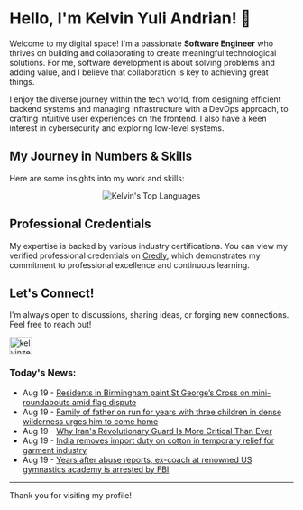 # Hello, I'm Kelvin Yuli Andrian! 👋

Welcome to my digital space! I'm a passionate **Software Engineer** who thrives on building and collaborating to create meaningful technological solutions. For me, software development is about solving problems and adding value, and I believe that collaboration is key to achieving great things.

I enjoy the diverse journey within the tech world, from designing efficient backend systems and managing infrastructure with a DevOps approach, to crafting intuitive user experiences on the frontend. I also have a keen interest in cybersecurity and exploring low-level systems.

## My Journey in Numbers & Skills

Here are some insights into my work and skills:

<p align="center">
  <img src="https://github-readme-stats.vercel.app/api/top-langs/?username=kelvinzer0&layout=compact&theme=radical" alt="Kelvin's Top Languages" />
</p>

## Professional Credentials

My expertise is backed by various industry certifications. You can view my verified professional credentials on [Credly](https://www.credly.com/users/kelvin-yuli-andrian/badges), which demonstrates my commitment to professional excellence and continuous learning.

## Let's Connect!

I'm always open to discussions, sharing ideas, or forging new connections. Feel free to reach out!

<p align="left">
    <a href="https://linkedin.com/in/kelvinzero" target="blank"><img align="center" src="https://cdn.jsdelivr.net/npm/simple-icons@3.0.1/icons/linkedin.svg" alt="kelvinzero" height="30" width="40" /></a>
</p>

### Today's News:

<!-- feed start -->
- Aug 19 - [Residents in Birmingham paint St George’s Cross on mini-roundabouts amid flag dispute](https://www.yahoo.com/news/videos/residents-birmingham-paint-st-george-091504477.html)
- Aug 19 - [Family of father on run for years with three children in dense wilderness urges him to come home](https://www.yahoo.com/news/articles/family-father-run-years-three-061826556.html)
- Aug 19 - [Why Iran's Revolutionary Guard Is More Critical Than Ever](https://finance.yahoo.com/video/why-irans-revolutionary-guard-more-045209912.html)
- Aug 19 - [India removes import duty on cotton in temporary relief for garment industry](https://finance.yahoo.com/news/india-removes-import-duty-cotton-040846497.html)
- Aug 19 - [Years after abuse reports, ex-coach at renowned US gymnastics academy is arrested by FBI](https://www.yahoo.com/news/articles/years-abuse-reports-ex-coach-040721538.html)
<!-- feed end -->

---

Thank you for visiting my profile!
